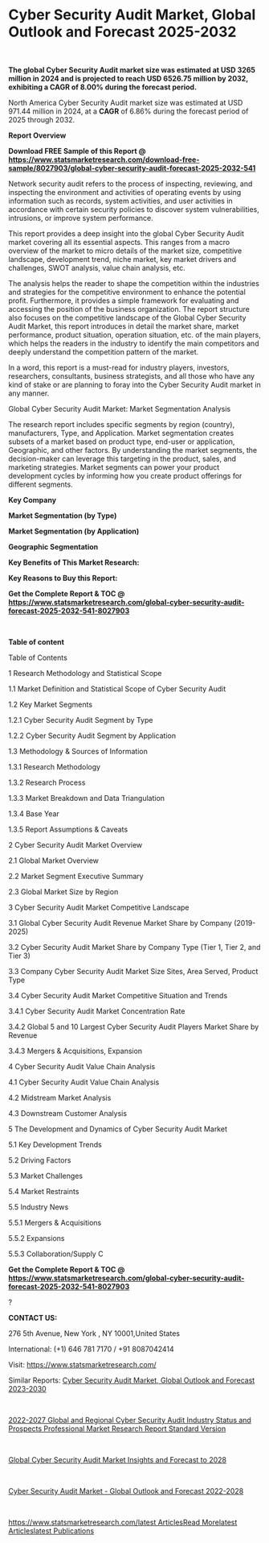 <h1>Cyber Security Audit Market, Global Outlook and Forecast 2025-2032</h1><br/><p><strong>The global Cyber Security Audit market size was estimated at USD 3265 million in 2024 and is projected to reach USD 6526.75 million by 2032, exhibiting a <strong>CAGR</strong> of 8.00% during the forecast period.</strong></p>
 
 
 
 <p>North America Cyber Security Audit market size was estimated at USD 971.44 million in 2024, at a <strong>CAGR</strong> of 6.86% during the forecast period of 2025 through 2032.</p>
 
 
 
 <p><strong>Report Overview</strong></p>
 
 
 
 <p><strong>Download FREE Sample of this Report @ <a href="https://www.statsmarketresearch.com/download-free-sample/8027903/global-cyber-security-audit-forecast-2025-2032-541">https://www.statsmarketresearch.com/download-free-sample/8027903/global-cyber-security-audit-forecast-2025-2032-541</a></strong></p>
 
 
 
 <p>Network security audit refers to the process of inspecting, reviewing, and inspecting the environment and activities of operating events by using information such as records, system activities, and user activities in accordance with certain security policies to discover system vulnerabilities, intrusions, or improve system performance.</p>
 
 
 
 <p>This report provides a deep insight into the global Cyber Security Audit market covering all its essential aspects. This ranges from a macro overview of the market to micro details of the market size, competitive landscape, development trend, niche market, key market drivers and challenges, SWOT analysis, value chain analysis, etc.</p>
 
 
 
 <p>The analysis helps the reader to shape the competition within the industries and strategies for the competitive environment to enhance the potential profit. Furthermore, it provides a simple framework for evaluating and accessing the position of the business organization. The report structure also focuses on the competitive landscape of the Global Cyber Security Audit Market, this report introduces in detail the market share, market performance, product situation, operation situation, etc. of the main players, which helps the readers in the industry to identify the main competitors and deeply understand the competition pattern of the market.</p>
 
 
 
 <p>In a word, this report is a must-read for industry players, investors, researchers, consultants, business strategists, and all those who have any kind of stake or are planning to foray into the Cyber Security Audit market in any manner.</p>
 
 
 
 <p>Global Cyber Security Audit Market: Market Segmentation Analysis</p>
 
 
 
 <p>The research report includes specific segments by region (country), manufacturers, Type, and Application. Market segmentation creates subsets of a market based on product type, end-user or application, Geographic, and other factors. By understanding the market segments, the decision-maker can leverage this targeting in the product, sales, and marketing strategies. Market segments can power your product development cycles by informing how you create product offerings for different segments.</p>
 
 
 
 <p><strong>Key Company</strong></p>
 
 
 
 <p><strong>Market Segmentation (by Type)</strong></p>
 
 
 
 <p><strong>Market Segmentation (<strong>by Application</strong>)</strong></p>
 
 
 
 <p><strong>Geographic Segmentation</strong></p>
 
 
 
 <p><strong>Key Benefits of This Market Research:</strong></p>
 
 
 
 <p><strong>Key <strong>Reasons to Buy</strong> this Report:</strong></p>
 
 
 
 <div><b>Get the Complete Report & TOC @ <a href="https://www.statsmarketresearch.com/global-cyber-security-audit-forecast-2025-2032-541-8027903">https://www.statsmarketresearch.com/global-cyber-security-audit-forecast-2025-2032-541-8027903</a></b></div>
 
 
 
 <p><br />
 
 <b>Table of content</b></p>
 
 
 
 <p>Table of Contents<br />
 
 1 Research Methodology and Statistical Scope<br />
 
 1.1 Market Definition and Statistical Scope of Cyber Security Audit<br />
 
 1.2 Key Market Segments<br />
 
 1.2.1 Cyber Security Audit Segment by Type<br />
 
 1.2.2 Cyber Security Audit Segment by Application<br />
 
 1.3 Methodology & Sources of Information<br />
 
 1.3.1 Research Methodology<br />
 
 1.3.2 Research Process<br />
 
 1.3.3 Market Breakdown and Data Triangulation<br />
 
 1.3.4 Base Year<br />
 
 1.3.5 Report Assumptions & Caveats<br />
 
 2 Cyber Security Audit Market Overview<br />
 
 2.1 Global Market Overview<br />
 
 2.2 Market Segment Executive Summary<br />
 
 2.3 Global Market Size by Region<br />
 
 3 Cyber Security Audit Market Competitive Landscape<br />
 
 3.1 Global Cyber Security Audit Revenue Market Share by Company (2019-2025)<br />
 
 3.2 Cyber Security Audit Market Share by Company Type (Tier 1, Tier 2, and Tier 3)<br />
 
 3.3 Company Cyber Security Audit Market Size Sites, Area Served, Product Type<br />
 
 3.4 Cyber Security Audit Market Competitive Situation and Trends<br />
 
 3.4.1 Cyber Security Audit Market Concentration Rate<br />
 
 3.4.2 Global 5 and 10 Largest Cyber Security Audit Players Market Share by Revenue<br />
 
 3.4.3 Mergers & Acquisitions, Expansion<br />
 
 4 Cyber Security Audit Value Chain Analysis<br />
 
 4.1 Cyber Security Audit Value Chain Analysis<br />
 
 4.2 Midstream Market Analysis<br />
 
 4.3 Downstream Customer Analysis<br />
 
 5 The Development and Dynamics of Cyber Security Audit Market<br />
 
 5.1 Key Development Trends<br />
 
 5.2 Driving Factors<br />
 
 5.3 Market Challenges<br />
 
 5.4 Market Restraints<br />
 
 5.5 Industry News<br />
 
 5.5.1 Mergers & Acquisitions<br />
 
 5.5.2 Expansions<br />
 
 5.5.3 Collaboration/Supply C</p>
 
 
 
 <div><b>Get the Complete Report & TOC @ <a href="https://www.statsmarketresearch.com/global-cyber-security-audit-forecast-2025-2032-541-8027903">https://www.statsmarketresearch.com/global-cyber-security-audit-forecast-2025-2032-541-8027903</a></b></div>
 
 
 
 <p>? </p>
 
 
 
 <p><b>CONTACT US:</b><br />
 
 276 5th Avenue, New York , NY 10001,United States<br />
 
 International: (+1) 646 781 7170 / +91 8087042414<br />
 
 Visit: <a href="https://www.statsmarketresearch.com/">https://www.statsmarketresearch.com/</a><br />
 
 Similar Reports: <a href="https://www.statsmarketresearch.com/global-cyber-security-audit-forecast-2025-2032-541-8027903">Cyber Security Audit Market, Global Outlook and Forecast 2023-2030</a><br />
 
 <br />
 
 <a href="https://www.statsmarketresearch.com/global-cyber-security-audit-forecast-2025-2032-541-8027903">2022-2027 Global and Regional Cyber Security Audit Industry Status and Prospects Professional Market Research Report Standard Version</a><br />
 
 <br />
 
 <a href="https://www.statsmarketresearch.com/global-cyber-security-audit-forecast-2025-2032-541-8027903">Global Cyber Security Audit Market Insights and Forecast to 2028</a><br />
 
 <br />
 
 <a href="https://www.statsmarketresearch.com/global-cyber-security-audit-forecast-2025-2032-541-8027903">Cyber Security Audit Market - Global Outlook and Forecast 2022-2028</a><br />
 
 <br />
 
 <a href="https://gyeongbokgung.com">https://www.statsmarketresearch.com/</a><a href="https://hallyeomaritime.com">latest Articles</a><a href="https://jingwansa.com">Read More</a><a href="https://nguoiviet.jp/">latest Articles</a><a href="https://www.intelmarketresearch.com/">latest Publications</a></p>